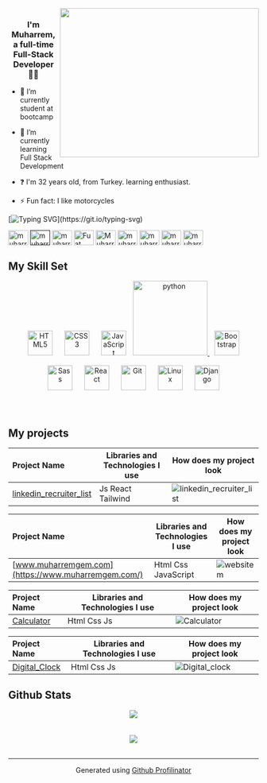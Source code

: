 <div align="right">
<img src="https://thumbs.gfycat.com/ExemplaryFairFeline-max-1mb.gif" align="right" height="300" width="400" />
</div>  
  

### <div align="center">I'm Muharrem, a full-time Full-Stack Developer 👨‍💻</div>  
  

- 🔭 I’m currently student at bootcamp
  

- 🌱 I’m currently learning Full Stack Development  
  

- ❓ I'm 32 years old, from Turkey. learning enthusiast.  
  

- ⚡ Fun fact: I like motorcycles  

[![Typing SVG](https://readme-typing-svg.herokuapp.com?font=Timmana&size=30&duration=6000&color=F74747&center=true&vCenter=true&lines=%F0%9F%94%97+Connect+with+me...)](https://git.io/typing-svg)
<p align="left">
  <a href="https://www.linkedin.com/in/muharremgem/" target="blank"><img align="center" src="https://raw.githubusercontent.com/rahuldkjain/github-profile-readme-generator/master/src/images/icons/Social/linked-in-alt.svg" alt="muharrem gem" height="30" width="40" /></a>
<a href=" " target="blank"><img align="center" src="https://cdn.jsdelivr.net/npm/simple-icons@3.0.1/icons/codepen.svg" alt="muharrem gem" height="30" width="40" /></a>  
  <a href="https://app.netlify.com/teams/muharremgem/overview" target="blank"><img align="center" src="https://cdn.jsdelivr.net/npm/simple-icons@3.0.1/icons/netlify.svg" alt="muharrem gem" height="30" width="40" /></a>
<a href="https://twitter.com/muharremgem28" target="blank"><img align="center" src="https://cdn.jsdelivr.net/npm/simple-icons@3.0.1/icons/twitter.svg" alt="Fuat Sevinc" height="30" width="40" /></a>
<a href="https://www.secure.instagram.com/muharrem__gem/" target="blank"><img align="center" src="https://cdn.jsdelivr.net/npm/simple-icons@3.0.1/icons/instagram.svg" alt="Muharrem gem" height="30" width="40" /></a>
<a href="https://dashboard.heroku.com/apps" target="blank"><img align="center" src="https://cdn.jsdelivr.net/npm/simple-icons@3.0.1/icons/heroku.svg" alt="muharrem gem" height="30" width="40" /></a>
<a href="https://vercel.com/dashboard" target="blank"><img align="center" src="https://cdn.jsdelivr.net/npm/simple-icons@3.0.1/icons/vercel.svg" alt="muharrem gem" height="30" width="40" /></a>
<a href="https://www.sololearn.com/profile/25898969" target="blank"><img align="center" src="https://cdn.jsdelivr.net/npm/simple-icons@7.5.0/icons/sololearn.svg" alt="muharrem gem" height="30" width="40" /></a>
<a href="https://www.figma.com/files/recent?fuid=1146789494867946996" target="blank"><img align="center" src="https://cdn.jsdelivr.net/npm/simple-icons@7.5.0/icons/figma.svg" alt="muharrem gem" height="30" width="40" /></a>
  



<br>


## My Skill Set
<div align="center">
<img style="margin: 10px" src="https://profilinator.rishav.dev/skills-assets/html5-original-wordmark.svg" alt="HTML5" height="50" />
<img style="margin: 10px" src="https://profilinator.rishav.dev/skills-assets/css3-original-wordmark.svg" alt="CSS3" height="50" />
<img style="margin: 10px" src="https://profilinator.rishav.dev/skills-assets/javascript-original.svg" alt="JavaScript" height="50" />
<a href="#" target="_blank"> <img src="https://www.python.org/static/img/python-logo.png" alt="python" width="150"/> </a>
<img style="margin: 10px" src="https://profilinator.rishav.dev/skills-assets/bootstrap-plain.svg" alt="Bootstrap" height="50" />
<img style="margin: 10px" src="https://profilinator.rishav.dev/skills-assets/sass-original.svg" alt="Sass" height="50" />
<img style="margin: 10px" src="https://profilinator.rishav.dev/skills-assets/react-original-wordmark.svg" alt="React" height="50" />
<img style="margin: 10px" src="https://profilinator.rishav.dev/skills-assets/git-scm-icon.svg" alt="Git" height="50" />
<img style="margin: 10px" src="https://profilinator.rishav.dev/skills-assets/linux-original.svg" alt="Linux" height="50" />
<img style="margin: 10px" src="https://profilinator.rishav.dev/skills-assets/django-original.svg" alt="Django" height="50" />
</div>

<br/>

<br/>  



## My projects

  Project Name       |Libraries and Technologies I use     |How does my project look   
:-------------------------|-------------------------|-------------------------
[linkedin_recruiter_list](https://recruiter-lists.vercel.app/)| Js React Tailwind | ![linkedin_recruiter_list](recruiter.gif)



  Project Name       |Libraries and Technologies I use     |How does my project look   
:-------------------------|-------------------------|-------------------------
[www.muharremgem.com](https://www.muharremgem.com/)| Html Css JavaScript |![websitem](./img/websitem.gif)



  Project Name       |Libraries and Technologies I use     |How does my project look   
:-------------------------|-------------------------|-------------------------
[Calculator](https://html-css-js-calculator.vercel.app/)| Html Css Js |![Calculator](./img/CALCULATOR.gif)


  Project Name       |Libraries and Technologies I use     |How does my project look   
:-------------------------|-------------------------|-------------------------
[Digital_Clock](https://javascript-digital-clock-24akepg2y-muharremgem.vercel.app/)| Html Css Js |![Digital_clock](./img/clock.gif)




## Github Stats  
<div align="center"><img src="https://github-readme-stats.vercel.app/api?username=muharremgem&show_icons=true&count_private=true&hide_border=true" align="center" /></div>  

<br/>  

  

<br/>  

<div align="center">
<img src="https://komarev.com/ghpvc/?username=muharremgem&&style=flat-square" align="center" />
</div>  
  

<br/>  

  


----
<div align="center">Generated using <a href="https://profilinator.rishav.dev/" target="_blank">Github Profilinator</a></div>
